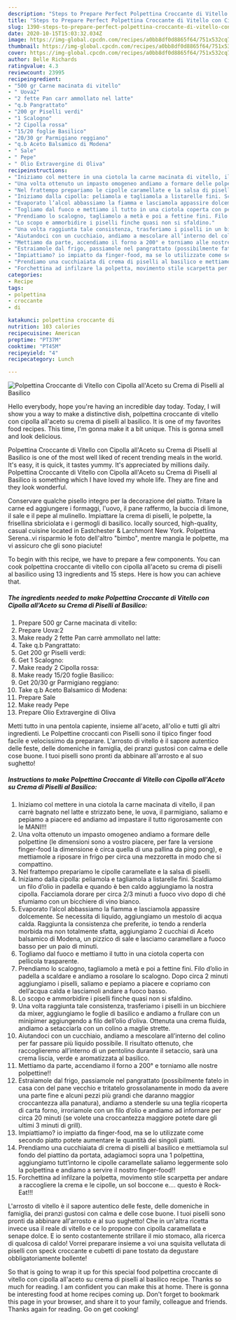 ```yaml
---
description: "Steps to Prepare Perfect Polpettina Croccante di Vitello con Cipolla all&amp;#39;Aceto su Crema di Piselli al Basilico"
title: "Steps to Prepare Perfect Polpettina Croccante di Vitello con Cipolla all&amp;#39;Aceto su Crema di Piselli al Basilico"
slug: 1390-steps-to-prepare-perfect-polpettina-croccante-di-vitello-con-cipolla-all-and-39-aceto-su-crema-di-piselli-al-basilico
date: 2020-10-15T15:03:32.034Z
image: https://img-global.cpcdn.com/recipes/a0bb8df0d8865f64/751x532cq70/polpettina-croccante-di-vitello-con-cipolla-allaceto-su-crema-di-piselli-al-basilico-recipe-main-photo.jpg
thumbnail: https://img-global.cpcdn.com/recipes/a0bb8df0d8865f64/751x532cq70/polpettina-croccante-di-vitello-con-cipolla-allaceto-su-crema-di-piselli-al-basilico-recipe-main-photo.jpg
cover: https://img-global.cpcdn.com/recipes/a0bb8df0d8865f64/751x532cq70/polpettina-croccante-di-vitello-con-cipolla-allaceto-su-crema-di-piselli-al-basilico-recipe-main-photo.jpg
author: Belle Richards
ratingvalue: 4.3
reviewcount: 23995
recipeingredient:
- "500 gr Carne macinata di vitello"
- " Uova2"
- "2 fette Pan carr ammollato nel latte"
- "q.b Pangrattato"
- "200 gr Piselli verdi"
- "1 Scalogno"
- "2 Cipolla rossa"
- "15/20 foglie Basilico"
- "20/30 gr Parmigiano reggiano"
- "q.b Aceto Balsamico di Modena"
- " Sale"
- " Pepe"
- " Olio Extravergine di Oliva"
recipeinstructions:
- "Iniziamo col mettere in una ciotola la carne macinata di vitello, il pan carrè bagnato nel latte e strizzato bene, le uova, il parmigiano, saliamo e pepiamo a piacere ed andiamo ad impastare il tutto rigorosamente con le MANI!!!"
- "Una volta ottenuto un impasto omogeneo andiamo a formare delle polpettine (le dimensioni sono a vostro piacere, per fare la versione finger-food la dimensione è circa quella di una pallina da ping pong), e mettiamole a riposare in frigo per circa una mezzoretta in modo che si compattino."
- "Nel frattempo prepariamo le cipolle caramellate e la salsa di piselli."
- "Iniziamo dalla cipolla: peliamola e tagliamola a listarelle fini. Scaldiamo un filo d’olio in padella e quando è ben caldo aggiungiamo la nostra cipolla. Facciamola dorare per circa 2/3 minuti a fuoco vivo dopo di ché sfumiamo con un bicchiere di vino bianco."
- "Evaporato l’alcol abbassiamo la fiamma e lasciamola appassire dolcemente. Se necessita di liquido, aggiungiamo un mestolo di acqua calda. Raggiunta la consistenza che preferite, io tendo a renderla morbida ma non totalmente sfatta, aggiungiamo 2 cucchiai di Aceto balsamico di Modena, un pizzico di sale e lasciamo caramellare a fuoco basso per un paio di minuti."
- "Togliamo dal fuoco e mettiamo il tutto in una ciotola coperta con pellicola trasparente."
- "Prendiamo lo scalogno, tagliamolo a metà e poi a fettine fini. Filo d’olio in padella a scaldare e andiamo a rosolare lo scalogno. Dopo circa 2 minuti aggiungiamo i piselli, saliamo e pepiamo a piacere e copriamo con dell’acqua calda e lasciamoli andare a fuoco basso."
- "Lo scopo e ammorbidire i piselli finche quasi non si sfaldino."
- "Una volta raggiunta tale consistenza, trasferiamo i piselli in un bicchiere da mixer, aggiungiamo le foglie di basilico e andiamo a frullare con un minipimer aggiungendo a filo dell’olio d’oliva. Ottenuta una crema fluida, andiamo a setacciarla con un colino a maglie strette."
- "Aiutandoci con un cucchiaio, andiamo a mescolare all’interno del colino per far passare più liquido possibile. Il risultato ottenuto, che raccoglieremo all’interno di un pentolino durante il setaccio, sarà una crema liscia, verde e aromatizzata al basilico."
- "Mettiamo da parte, accendiamo il forno a 200° e torniamo alle nostre polpettine!!"
- "Estraiamole dal frigo, passiamole nel pangrattato (possibilmente fatelo in casa con del pane vecchio e tritatelo grossolanamente in modo da avere una parte fine e alcuni pezzi più grandi che daranno maggior croccantezza alla panatura), andiamo a stenderle su una teglia ricoperta di carta forno, irroriamole con un filo d’olio e andiamo ad infornare per circa 20 minuti (se volete una croccantezza maggiore potete dare gli ultimi 3 minuti di grill)."
- "Impiattiamo? io impiatto da finger-food, ma se lo utilizzate come secondo piatto potete aumentare le quantità dei singoli piatti."
- "Prendiamo una cucchiaiata di crema di piselli al basilico e mettiamola sul fondo del piattino da portata, adagiamoci sopra una 1 polpettina, aggiungiamo tutt’intorno le cipolle caramellate saliamo leggermente solo la polpettina e andiamo a servire il nostro finger-food!!"
- "Forchettina ad infilzare la polpetta, movimento stile scarpetta per andare a raccogliere la crema e le cipolle, un sol boccone e…. questo è Rock-Eat!!!"
categories:
- Recipe
tags:
- polpettina
- croccante
- di

katakunci: polpettina croccante di 
nutrition: 103 calories
recipecuisine: American
preptime: "PT37M"
cooktime: "PT45M"
recipeyield: "4"
recipecategory: Lunch

---
```



![Polpettina Croccante di Vitello con Cipolla all&#39;Aceto su Crema di Piselli al Basilico](https://img-global.cpcdn.com/recipes/a0bb8df0d8865f64/751x532cq70/polpettina-croccante-di-vitello-con-cipolla-allaceto-su-crema-di-piselli-al-basilico-recipe-main-photo.jpg)

Hello everybody, hope you're having an incredible day today. Today, I will show you a way to make a distinctive dish, polpettina croccante di vitello con cipolla all&#39;aceto su crema di piselli al basilico. It is one of my favorites food recipes. This time, I'm gonna make it a bit unique. This is gonna smell and look delicious.

Polpettina Croccante di Vitello con Cipolla all&#39;Aceto su Crema di Piselli al Basilico is one of the most well liked of recent trending meals in the world. It's easy, it is quick, it tastes yummy. It's appreciated by millions daily. Polpettina Croccante di Vitello con Cipolla all&#39;Aceto su Crema di Piselli al Basilico is something which I have loved my whole life. They are fine and they look wonderful.

Conservare qualche pisello integro per la decorazione del piatto. Tritare la carne ed aggiungere i formaggi, l&#39;uovo, il pane raffermo, la buccia di limone, il sale e il pepe al mulinello. Impiattare la crema di piselli, le polpette, la frisellina sbriciolata e i germogli di basilico. locally sourced, high-quality, casual cuisine located in Eastchester &amp; Larchmont New York. Polpettina Serena..vi risparmio le foto dell&#39;altro &#34;bimbo&#34;, mentre mangia le polpette, ma vi assicuro che gli sono piaciute!


To begin with this recipe, we have to prepare a few components. You can cook polpettina croccante di vitello con cipolla all&#39;aceto su crema di piselli al basilico using 13 ingredients and 15 steps. Here is how you can achieve that.

<!--inarticleads1-->

##### The ingredients needed to make Polpettina Croccante di Vitello con Cipolla all&#39;Aceto su Crema di Piselli al Basilico:

1. Prepare 500 gr Carne macinata di vitello:
1. Prepare  Uova:2
1. Make ready 2 fette Pan carrè ammollato nel latte:
1. Take q.b Pangrattato:
1. Get 200 gr Piselli verdi:
1. Get 1 Scalogno:
1. Make ready 2 Cipolla rossa:
1. Make ready 15/20 foglie Basilico:
1. Get 20/30 gr Parmigiano reggiano:
1. Take q.b Aceto Balsamico di Modena:
1. Prepare  Sale
1. Make ready  Pepe
1. Prepare  Olio Extravergine di Oliva


Metti tutto in una pentola capiente, insieme all&#39;aceto, all&#39;olio e tutti gli altri ingredienti. Le Polpettine croccanti con Piselli sono il tipico finger food facile e velocissimo da preparare. L&#39;arrosto di vitello è il sapore autentico delle feste, delle domeniche in famiglia, dei pranzi gustosi con calma e delle cose buone. I tuoi piselli sono pronti da abbinare all&#39;arrosto e al suo sughetto! 

<!--inarticleads2-->

##### Instructions to make Polpettina Croccante di Vitello con Cipolla all&#39;Aceto su Crema di Piselli al Basilico:

1. Iniziamo col mettere in una ciotola la carne macinata di vitello, il pan carrè bagnato nel latte e strizzato bene, le uova, il parmigiano, saliamo e pepiamo a piacere ed andiamo ad impastare il tutto rigorosamente con le MANI!!!
1. Una volta ottenuto un impasto omogeneo andiamo a formare delle polpettine (le dimensioni sono a vostro piacere, per fare la versione finger-food la dimensione è circa quella di una pallina da ping pong), e mettiamole a riposare in frigo per circa una mezzoretta in modo che si compattino.
1. Nel frattempo prepariamo le cipolle caramellate e la salsa di piselli.
1. Iniziamo dalla cipolla: peliamola e tagliamola a listarelle fini. Scaldiamo un filo d’olio in padella e quando è ben caldo aggiungiamo la nostra cipolla. Facciamola dorare per circa 2/3 minuti a fuoco vivo dopo di ché sfumiamo con un bicchiere di vino bianco.
1. Evaporato l’alcol abbassiamo la fiamma e lasciamola appassire dolcemente. Se necessita di liquido, aggiungiamo un mestolo di acqua calda. Raggiunta la consistenza che preferite, io tendo a renderla morbida ma non totalmente sfatta, aggiungiamo 2 cucchiai di Aceto balsamico di Modena, un pizzico di sale e lasciamo caramellare a fuoco basso per un paio di minuti.
1. Togliamo dal fuoco e mettiamo il tutto in una ciotola coperta con pellicola trasparente.
1. Prendiamo lo scalogno, tagliamolo a metà e poi a fettine fini. Filo d’olio in padella a scaldare e andiamo a rosolare lo scalogno. Dopo circa 2 minuti aggiungiamo i piselli, saliamo e pepiamo a piacere e copriamo con dell’acqua calda e lasciamoli andare a fuoco basso.
1. Lo scopo e ammorbidire i piselli finche quasi non si sfaldino.
1. Una volta raggiunta tale consistenza, trasferiamo i piselli in un bicchiere da mixer, aggiungiamo le foglie di basilico e andiamo a frullare con un minipimer aggiungendo a filo dell’olio d’oliva. Ottenuta una crema fluida, andiamo a setacciarla con un colino a maglie strette.
1. Aiutandoci con un cucchiaio, andiamo a mescolare all’interno del colino per far passare più liquido possibile. Il risultato ottenuto, che raccoglieremo all’interno di un pentolino durante il setaccio, sarà una crema liscia, verde e aromatizzata al basilico.
1. Mettiamo da parte, accendiamo il forno a 200° e torniamo alle nostre polpettine!!
1. Estraiamole dal frigo, passiamole nel pangrattato (possibilmente fatelo in casa con del pane vecchio e tritatelo grossolanamente in modo da avere una parte fine e alcuni pezzi più grandi che daranno maggior croccantezza alla panatura), andiamo a stenderle su una teglia ricoperta di carta forno, irroriamole con un filo d’olio e andiamo ad infornare per circa 20 minuti (se volete una croccantezza maggiore potete dare gli ultimi 3 minuti di grill).
1. Impiattiamo? io impiatto da finger-food, ma se lo utilizzate come secondo piatto potete aumentare le quantità dei singoli piatti.
1. Prendiamo una cucchiaiata di crema di piselli al basilico e mettiamola sul fondo del piattino da portata, adagiamoci sopra una 1 polpettina, aggiungiamo tutt’intorno le cipolle caramellate saliamo leggermente solo la polpettina e andiamo a servire il nostro finger-food!!
1. Forchettina ad infilzare la polpetta, movimento stile scarpetta per andare a raccogliere la crema e le cipolle, un sol boccone e…. questo è Rock-Eat!!!


L&#39;arrosto di vitello è il sapore autentico delle feste, delle domeniche in famiglia, dei pranzi gustosi con calma e delle cose buone. I tuoi piselli sono pronti da abbinare all&#39;arrosto e al suo sughetto! Che in un&#39;altra ricetta invece usa il reale di vitello e ce lo propone con cipolla caramellata e senape dolce. E io sento costantemente strillare il mio stomaco, alla ricerca di qualcosa di caldo! Vorrei preparare insieme a voi una squisita vellutata di piselli con speck croccante e cubetti di pane tostato da degustare obbligatoriamente bollente! 

So that is going to wrap it up for this special food polpettina croccante di vitello con cipolla all&#39;aceto su crema di piselli al basilico recipe. Thanks so much for reading. I am confident you can make this at home. There is gonna be interesting food at home recipes coming up. Don't forget to bookmark this page in your browser, and share it to your family, colleague and friends. Thanks again for reading. Go on get cooking!
